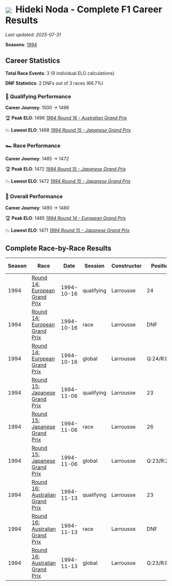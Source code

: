# <img src="https://upload.wikimedia.org/wikipedia/commons/9/9e/Flag_of_Japan.svg" alt="Japan" width="20" height="auto" style="vertical-align: middle; margin-right: 5px;" onerror="this.outerHTML='🇯🇵'; this.style.marginRight='5px';"/> Hideki Noda - Complete F1 Career Results

*Last updated: 2025-07-31*

**Seasons**: [1994](../seasons/1994-season-report)

## Career Statistics

**Total Race Events**: 3 (9 individual ELO calculations)

**DNF Statistics**: 2 DNFs out of 3 races (66.7%)

### 🏁 Qualifying Performance
**Career Journey**: 1500 → 1496

🏆 **Peak ELO**: 1496
   *[1994 Round 16 - Australian Grand Prix](../seasons/1994-season-report#round-16-australian-grand-prix)*

📉 **Lowest ELO**: 1468
   *[1994 Round 15 - Japanese Grand Prix](../seasons/1994-season-report#round-15-japanese-grand-prix)*

### 🏎️ Race Performance
**Career Journey**: 1485 → 1472

🏆 **Peak ELO**: 1472
   *[1994 Round 15 - Japanese Grand Prix](../seasons/1994-season-report#round-15-japanese-grand-prix)*

📉 **Lowest ELO**: 1472
   *[1994 Round 15 - Japanese Grand Prix](../seasons/1994-season-report#round-15-japanese-grand-prix)*

### 🌟 Overall Performance
**Career Journey**: 1490 → 1480

🏆 **Peak ELO**: 1485
   *[1994 Round 14 - European Grand Prix](../seasons/1994-season-report#round-14-european-grand-prix)*

📉 **Lowest ELO**: 1471
   *[1994 Round 15 - Japanese Grand Prix](../seasons/1994-season-report#round-15-japanese-grand-prix)*


## Complete Race-by-Race Results

| Season | Race | Date | Session | Constructor | Position | Starting ELO | ELO Change | Final ELO | Teammate |
|--------|------|------|---------|-------------|----------|--------------|------------|-----------|----------|
| 1994 | [Round 14: European Grand Prix](../seasons/1994-season-report#round-14-european-grand-prix) | 1994-10-16 | qualifying | Larrousse | 24 | 1500 | -17 | 1483 | [<img src="https://upload.wikimedia.org/wikipedia/commons/c/c3/Flag_of_France.svg" alt="France" width="20" height="auto" style="vertical-align: middle; margin-right: 5px;" onerror="this.outerHTML='🇫🇷'; this.style.marginRight='5px';"/> Érik Comas](rik-comas) |
| 1994 | [Round 14: European Grand Prix](../seasons/1994-season-report#round-14-european-grand-prix) | 1994-10-16 | race | Larrousse | DNF | 1485 | N/A | 1485 | [<img src="https://upload.wikimedia.org/wikipedia/commons/c/c3/Flag_of_France.svg" alt="France" width="20" height="auto" style="vertical-align: middle; margin-right: 5px;" onerror="this.outerHTML='🇫🇷'; this.style.marginRight='5px';"/> Érik Comas](rik-comas) |
| 1994 | [Round 14: European Grand Prix](../seasons/1994-season-report#round-14-european-grand-prix) | 1994-10-16 | global | Larrousse | Q:24/R:DNF | 1490 | -5 | 1485 | [<img src="https://upload.wikimedia.org/wikipedia/commons/c/c3/Flag_of_France.svg" alt="France" width="20" height="auto" style="vertical-align: middle; margin-right: 5px;" onerror="this.outerHTML='🇫🇷'; this.style.marginRight='5px';"/> Érik Comas](rik-comas) |
| 1994 | [Round 15: Japanese Grand Prix](../seasons/1994-season-report#round-15-japanese-grand-prix) | 1994-11-06 | qualifying | Larrousse | 23 | 1483 | -15 | 1468 | [<img src="https://upload.wikimedia.org/wikipedia/commons/c/c3/Flag_of_France.svg" alt="France" width="20" height="auto" style="vertical-align: middle; margin-right: 5px;" onerror="this.outerHTML='🇫🇷'; this.style.marginRight='5px';"/> Érik Comas](rik-comas) |
| 1994 | [Round 15: Japanese Grand Prix](../seasons/1994-season-report#round-15-japanese-grand-prix) | 1994-11-06 | race | Larrousse | 26 | 1485 | -13 | 1472 | [<img src="https://upload.wikimedia.org/wikipedia/commons/c/c3/Flag_of_France.svg" alt="France" width="20" height="auto" style="vertical-align: middle; margin-right: 5px;" onerror="this.outerHTML='🇫🇷'; this.style.marginRight='5px';"/> Érik Comas](rik-comas) |
| 1994 | [Round 15: Japanese Grand Prix](../seasons/1994-season-report#round-15-japanese-grand-prix) | 1994-11-06 | global | Larrousse | Q:23/R:26 | 1485 | -14 | 1471 | [<img src="https://upload.wikimedia.org/wikipedia/commons/c/c3/Flag_of_France.svg" alt="France" width="20" height="auto" style="vertical-align: middle; margin-right: 5px;" onerror="this.outerHTML='🇫🇷'; this.style.marginRight='5px';"/> Érik Comas](rik-comas) |
| 1994 | [Round 16: Australian Grand Prix](../seasons/1994-season-report#round-16-australian-grand-prix) | 1994-11-13 | qualifying | Larrousse | 23 | 1468 | +28 | 1496 | [<img src="https://upload.wikimedia.org/wikipedia/commons/f/f3/Flag_of_Switzerland.svg" alt="Switzerland" width="20" height="auto" style="vertical-align: middle; margin-right: 5px;" onerror="this.outerHTML='🇨🇭'; this.style.marginRight='5px';"/> Jean-Denis Délétraz](jean-denis-dltraz) |
| 1994 | [Round 16: Australian Grand Prix](../seasons/1994-season-report#round-16-australian-grand-prix) | 1994-11-13 | race | Larrousse | DNF | 1472 | N/A | 1472 | [<img src="https://upload.wikimedia.org/wikipedia/commons/f/f3/Flag_of_Switzerland.svg" alt="Switzerland" width="20" height="auto" style="vertical-align: middle; margin-right: 5px;" onerror="this.outerHTML='🇨🇭'; this.style.marginRight='5px';"/> Jean-Denis Délétraz](jean-denis-dltraz) |
| 1994 | [Round 16: Australian Grand Prix](../seasons/1994-season-report#round-16-australian-grand-prix) | 1994-11-13 | global | Larrousse | Q:23/R:DNF | 1471 | +8 | 1480 | [<img src="https://upload.wikimedia.org/wikipedia/commons/f/f3/Flag_of_Switzerland.svg" alt="Switzerland" width="20" height="auto" style="vertical-align: middle; margin-right: 5px;" onerror="this.outerHTML='🇨🇭'; this.style.marginRight='5px';"/> Jean-Denis Délétraz](jean-denis-dltraz) |
